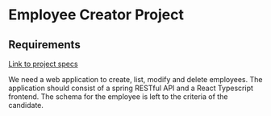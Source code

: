 # Employee Creator Project

## Requirements

[Link to project specs](https://github.com/nology-tech/aus-post-course-guide/tree/main/projects/employee-creator)

We need a web application to create, list, modify and delete employees. The application should consist of a spring RESTful API and a React Typescript frontend. The schema for the employee is left to the criteria of the candidate.


